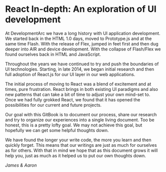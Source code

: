 # React In-depth: An exploration of UI development
At DevelopmentArc we have a long history with UI application development. We started back in the HTML 1.0 days, moved to Prototype.js and at the same time Flash. With the release of Flex, jumped in feet first and then dug deeper into AIR and device development. With the collapse of Flash/Flex we found ourselves back in HTML and JavaScript. 

Throughout the years we have continued to try and push the boundaries of UI technologies. Starting, in late 2014, we began initial research and then full adoption of React.js for our UI layer in our web applications.

The initial process of moving to React was a blend of excitement and at times, pure frustration. React brings in both existing UI paradigms and also new patterns that can take a bit of time to adjust your own mind-set to. Once we had fully grokked React, we found that it has opened the possibilities for our current and future projects.

Our goal with this GitBook is to document our process, share our research and try to organize our experiences into a single living document. Too be honest, this is a pretty lofty goal. We may not achieve this goal, but hopefully we can get some helpful thoughts down. 

We have found the longer your write code, the more you learn and then quickly forget. This means that our writings are just as much for ourselves as for others. With that in mind we hope that as this document grows it will help you, just as much as it helped us to put our own thoughts down.

*James & Aaron*
